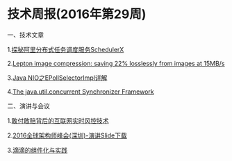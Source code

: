# 技术周报(2016年第29周)

一、技术文章

1.[探秘阿里分布式任务调度服务SchedulerX](https://yq.aliyun.com/articles/57780?spm=5176.100239.bloglist.29.ThWYBV)

2.[Lepton image compression: saving 22% losslessly from images at 15MB/s](https://blogs.dropbox.com/tech/2016/07/lepton-image-compression-saving-22-losslessly-from-images-at-15mbs/)

3.[Java NIO之EPollSelectorImpl详解](http://hellojava.info/?p=498#rd&sukey=3997c0719f1515204b0e468f3e2dc6beef309c036e88f056c774c6e64652160eea20a721dca3f309ce939c1a6d5b42b6)

4.[The java.util.concurrent Synchronizer Framework](http://gee.cs.oswego.edu/dl/papers/aqs.pdf)

二、演讲与会议

1.[敢付敢赔背后的互联网实时风控技术](http://www.infoq.com/cn/presentations/internet-real-time-wind-control-technology)

2.[2016全球架构师峰会(深圳)-演讲Slide下载](http://sz2016.archsummit.com/schedule)

3.[滴滴的组件化与实践](https://github.com/NewGenerationTechnologyGroup/Technology-Sharing/raw/master/file/滴滴的组件化与实践.pdf)


